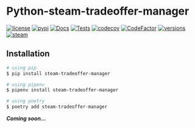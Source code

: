 # Python-steam-tradeoffer-manager

[![license](https://img.shields.io/github/license/somespecialone/python-steam-tradeoffer-manager)](https://github.com/somespecialone/python-steam-tradeoffer-manager/blob/master/LICENSE)
[![pypi](https://img.shields.io/pypi/v/steam-tradeoffer-manager)](https://pypi.org/project/steam-tradeoffer-manager)
[![Docs](https://github.com/somespecialone/python-steam-tradeoffer-manager/actions/workflows/docs.yml/badge.svg)](https://github.com/somespecialone/python-steam-tradeoffer-manager/actions/workflows/docs.yml)
[![Tests](https://github.com/somespecialone/python-steam-tradeoffer-manager/actions/workflows/tests.yml/badge.svg)](https://github.com/somespecialone/python-steam-tradeoffer-manager/actions/workflows/tests.yml)
[![codecov](https://codecov.io/gh/somespecialone/python-steam-tradeoffer-manager/branch/master/graph/badge.svg?token=H3JL81SL7P)](https://codecov.io/gh/somespecialone/python-steam-tradeoffer-manager)
[![CodeFactor](https://www.codefactor.io/repository/github/somespecialone/python-steam-tradeoffer-manager/badge)](https://www.codefactor.io/repository/github/somespecialone/python-steam-tradeoffer-manager)
[![versions](https://img.shields.io/pypi/pyversions/steam-tradeoffer-manager)](https://pypi.org/project/steam-tradeoffer-manager)
[![steam](https://shields.io/badge/steam-1b2838?logo=steam)](https://store.steampowered.com/)

## Installation

```bash
# using pip
$ pip install steam-tradeoffer-manager

# using pipenv
$ pipenv install steam-tradeoffer-manager

# using poetry
$ poetry add steam-tradeoffer-manager
```

***Coming soon...***
